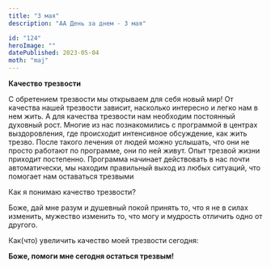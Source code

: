 ```yaml
---
title: "3 мая"
description: "АА День за днем - 3 мая"

id: "124"
heroImage: ""
datePublished: 2023-05-04
moth: "maj"
---
```


**Качество трезвости**

С обретением трезвости мы открываем для себя новый мир! От качества нашей
трезвости зависит, насколько интересно и легко нам в нем жить. А для качества
трезвости нам необходим постоянный духовный рост. Многие из нас познакомились
с программой в центрах выздоровления, где происходит интенсивное обсуждение,
как жить трезво. После такого лечения от людей можно услышать, что они не
просто работают по программе, они по ней живут. Опыт трезвой жизни приходит
постепенно. Программа начинает действовать в нас почти автоматически, мы
находим правильный выход из любых ситуаций, что помогает нам оставаться
трезвыми

Как я понимаю качество трезвости?

Боже, дай мне разум и душевный покой принять то, что я не в силах изменить,
мужество изменить то, что могу и мудрость отличить одно от другого.

Как(что) увеличить качество моей трезвости сегодня:

**Боже, помоги мне сегодня остаться трезвым!**
